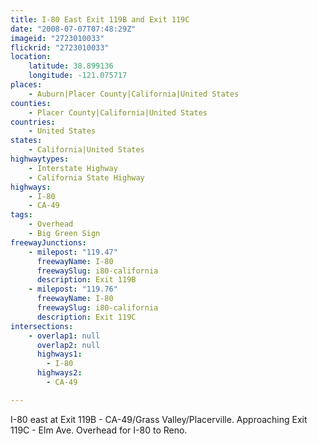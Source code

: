 ```yaml
---
title: I-80 East Exit 119B and Exit 119C
date: "2008-07-07T07:48:29Z"
imageid: "2723010033"
flickrid: "2723010033"
location:
    latitude: 38.899136
    longitude: -121.075717
places:
    - Auburn|Placer County|California|United States
counties:
    - Placer County|California|United States
countries:
    - United States
states:
    - California|United States
highwaytypes:
    - Interstate Highway
    - California State Highway
highways:
    - I-80
    - CA-49
tags:
    - Overhead
    - Big Green Sign
freewayJunctions:
    - milepost: "119.47"
      freewayName: I-80
      freewaySlug: i80-california
      description: Exit 119B
    - milepost: "119.76"
      freewayName: I-80
      freewaySlug: i80-california
      description: Exit 119C
intersections:
    - overlap1: null
      overlap2: null
      highways1:
        - I-80
      highways2:
        - CA-49

---
```

I-80 east at Exit 119B - CA-49/Grass Valley/Placerville.  Approaching Exit 119C - Elm Ave.  Overhead for I-80 to Reno.